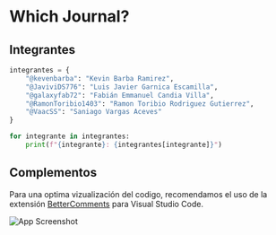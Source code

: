 # Which Journal?

## Integrantes

```python
integrantes = {
    "@kevenbarba": "Kevin Barba Ramirez",
    "@JaviviDS776": "Luis Javier Garnica Escamilla",
    "@galaxyfab72": "Fabián Emmanuel Candia Villa",
    "@RamonToribio1403": "Ramon Toribio Rodriguez Gutierrez",
    "@VaacSS": "Saniago Vargas Aceves"
}

for integrante in integrantes:
    print(f"{integrante}: {integrantes[integrante]}")
```

## Complementos

Para una optima vizualización del codigo, recomendamos el uso de la extensión [BetterComments](https://marketplace.visualstudio.com/items?itemName=aaron-bond.better-comments) para Visual Studio Code.

![App Screenshot](https://github.com/aaron-bond/better-comments/raw/HEAD/images/better-comments.PNG)
